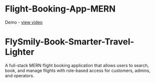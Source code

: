 # Flight-Booking-App-MERN
Demo - <a href="https://drive.google.com/file/d/1_A2jGVhcZXmjomic0ts-w1IdkbxrvQwL/view?usp=sharing">view video</a>

# FlySmily-Book-Smarter-Travel-Lighter
A full-stack MERN flight booking application that allows users to search, book, and manage flights with role-based access for customers, admins, and operators.

